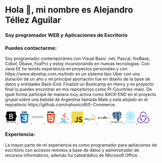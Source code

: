 <h1 align="Left">Hola 👋, mi nombre es Alejandro Téllez Aguilar</h1>
<h3 align="left">Soy programador WEB y Aplicaciones de Escritorio</h3>

<h3 align="left">Puedes contactarme:</h3>
<p align="left">
  Soy programador contemporáneo con Visual Basic .net, Pascal, foxBase, Cobol, Dbase, FoxPro y estoy incursionando en nuevas tecnologías.
  Con Java EE he tenido experiencia en proyectos personales y con https://www.develop.com.mx/todo en un sistema tipo Uber con una duración de un año y mi principal aportación fue en diseño de la base de datos y entidades Back-End.
  Finalizé un Bootcamp en Henry y mi proyecto final lo puedes encontrar en mis repositorios como PI-Countries-main. De igual forma participé de manera muy activa como BACK-END en el proyecto grupal sobre una bebida de Argentina llamada Mate y está alojado en el repositorio https://github.com/nahunicoR/E-Commerce.
</p>

<p align="left"> <a href="https://getbootstrap.com" target="_blank" rel="noreferrer"> <img src="https://raw.githubusercontent.com/devicons/devicon/master/icons/bootstrap/bootstrap-plain-wordmark.svg" alt="bootstrap" width="40" height="40"/> </a> <a href="https://www.w3schools.com/css/" target="_blank" rel="noreferrer"> <img src="https://raw.githubusercontent.com/devicons/devicon/master/icons/css3/css3-original-wordmark.svg" alt="css3" width="40" height="40"/> </a> <a href="https://expressjs.com" target="_blank" rel="noreferrer"> <img src="https://raw.githubusercontent.com/devicons/devicon/master/icons/express/express-original-wordmark.svg" alt="express" width="40" height="40"/> </a> <a href="https://www.w3.org/html/" target="_blank" rel="noreferrer"> <img src="https://raw.githubusercontent.com/devicons/devicon/master/icons/html5/html5-original-wordmark.svg" alt="html5" width="40" height="40"/> </a> <a href="https://www.java.com" target="_blank" rel="noreferrer"> <img src="https://raw.githubusercontent.com/devicons/devicon/master/icons/java/java-original.svg" alt="java" width="40" height="40"/> </a> <a href="https://developer.mozilla.org/en-US/docs/Web/JavaScript" target="_blank" rel="noreferrer"> <img src="https://raw.githubusercontent.com/devicons/devicon/master/icons/javascript/javascript-original.svg" alt="javascript" width="40" height="40"/> </a> <a href="https://www.mysql.com/" target="_blank" rel="noreferrer"> <img src="https://raw.githubusercontent.com/devicons/devicon/master/icons/mysql/mysql-original-wordmark.svg" alt="mysql" width="40" height="40"/> </a> <a href="https://nodejs.org" target="_blank" rel="noreferrer"> <img src="https://raw.githubusercontent.com/devicons/devicon/master/icons/nodejs/nodejs-original-wordmark.svg" alt="nodejs" width="40" height="40"/> </a> <a href="https://www.postgresql.org" target="_blank" rel="noreferrer"> <img src="https://raw.githubusercontent.com/devicons/devicon/master/icons/postgresql/postgresql-original-wordmark.svg" alt="postgresql" width="40" height="40"/> </a> <a href="https://reactjs.org/" target="_blank" rel="noreferrer"> <img src="https://raw.githubusercontent.com/devicons/devicon/master/icons/react/react-original-wordmark.svg" alt="react" width="40" height="40"/> </a> <a href="https://redux.js.org" target="_blank" rel="noreferrer"> <img src="https://raw.githubusercontent.com/devicons/devicon/master/icons/redux/redux-original.svg" alt="redux" width="40" height="40"/> </a> </p>

<h3 align="left">Experiencia:</h3>
<p align="left">
   La mayor parte de mi experiencia es como programador para apliaciones de escritorio con accesos remotos a base de datos y administrador de recursos informáticos, además fui catedrádico de Microsoft Office.
</p>
